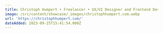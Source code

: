 ```yaml
---
title: Christoph Humpert • Freelancer • UX/UI Designer and Frontend Developer
image: /src/content/showcase/_images/christophhumpert.com.webp
url: 'https://christophhumpert.com/'
dateAdded: 2023-09-25T15:41:54.000Z
---
```


